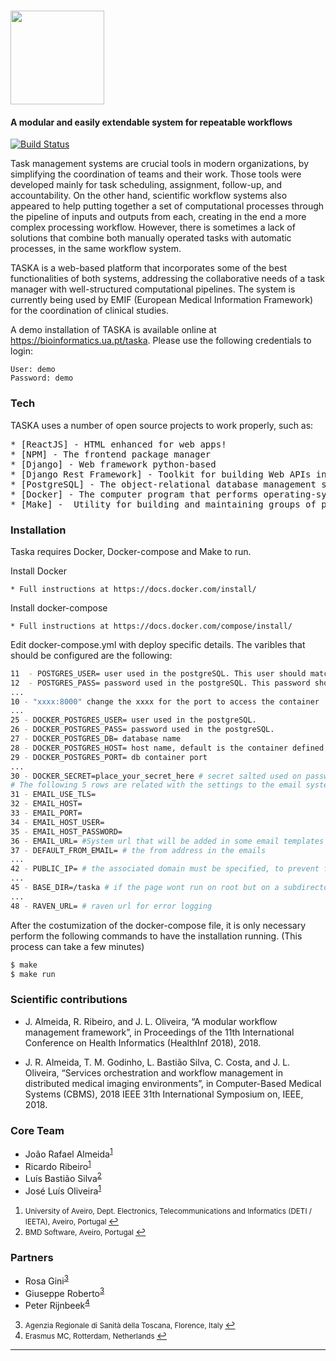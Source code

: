 # <img src="http://bioinformatics.ua.pt/wp-content/uploads/2017/10/Taska-icon.png" height="150"/>
#### A modular and easily extendable system for repeatable workflows


[![Build Status](https://travis-ci.org/joemccann/dillinger.svg?branch=master)](https://github.com/bioinformatics-ua/taska/tree/master)
 
Task management systems are crucial tools in modern organizations, by simplifying the coordination of teams and their work. Those tools were developed mainly for task scheduling, assignment, follow-up, and accountability. On the other hand, scientific workflow systems also appeared to help putting together a set of computational processes through the pipeline of inputs and outputs from each, creating in the end a more complex processing workflow. However, there is sometimes a lack of solutions that combine both manually operated tasks with automatic processes, in the same workflow system.

TASKA is a web-based platform that incorporates some of the best functionalities of both systems, addressing the collaborative needs of a task manager with well-structured computational pipelines.
The system is currently being used by EMIF (European Medical Information Framework) for the coordination of clinical studies.

A demo installation of TASKA is available online at https://bioinformatics.ua.pt/taska. Please use the following credentials to login:

```
User: demo
Password: demo
```

### Tech

TASKA uses a number of open source projects to work properly, such as:

<pre>
* [ReactJS] - HTML enhanced for web apps!
* [NPM] - The frontend package manager
* [Django] - Web framework python-based
* [Django Rest Framework] - Toolkit for building Web APIs in Django projects
* [PostgreSQL] - The object-relational database management system
* [Docker] - The computer program that performs operating-system-level virtualization
* [Make] -  Utility for building and maintaining groups of programs
</pre>

### Installation

Taska requires Docker, Docker-compose and Make to run.

Install Docker

```
* Full instructions at https://docs.docker.com/install/
```

Install docker-compose

```
* Full instructions at https://docs.docker.com/compose/install/
```

Edit docker-compose.yml with deploy specific details. The varibles that should be configured are the following:

```sh
11  - POSTGRES_USER= user used in the postgreSQL. This user should match wih the user used in row 23
12  - POSTGRES_PASS= password used in the postgreSQL. This password should match wih the user used in row 23
...
10 - "xxxx:8000" change the xxxx for the port to access the container
...      
25 - DOCKER_POSTGRES_USER= user used in the postgreSQL.
26 - DOCKER_POSTGRES_PASS= password used in the postgreSQL. 
27 - DOCKER_POSTGRES_DB= database name
28 - DOCKER_POSTGRES_HOST= host name, default is the container defined in the docker-compose file
29 - DOCKER_POSTGRES_PORT= db container port
...
30 - DOCKER_SECRET=place_your_secret_here # secret salted used on passwords
# The following 5 rows are related with the settings to the email system
31 - EMAIL_USE_TLS=
32 - EMAIL_HOST=
33 - EMAIL_PORT=
34 - EMAIL_HOST_USER=
35 - EMAIL_HOST_PASSWORD=
36 - EMAIL_URL= #System url that will be added in some email templates
37 - DEFAULT_FROM_EMAIL= # the from address in the emails
...
42 - PUBLIC_IP= # the associated domain must be specified, to prevent fake HTTP Host headers
...
45 - BASE_DIR=/taska # if the page wont run on root but on a subdirectory instead it must be specified here
...
48 - RAVEN_URL= # raven url for error logging
```
 
After the costumization of the docker-compose file, it is only necessary perform the following commands to have the installation running. (This process can take a few minutes)

```sh
$ make
$ make run
```

### Scientific contributions


* J. Almeida, R. Ribeiro, and J. L. Oliveira, “A modular workflow management framework”, in Proceedings of the 11th International Conference on Health Informatics (HealthInf 2018), 2018.

* J. R. Almeida, T. M. Godinho, L. Bastião Silva, C. Costa, and J. L. Oliveira, “Services orchestration and workflow management in distributed medical imaging environments”, in Computer-Based Medical Systems (CBMS), 2018 IEEE 31th International Symposium on, IEEE, 2018.


### Core Team
* João Rafael Almeida<sup id="a1">[1](#f1)</sup>
* Ricardo Ribeiro<sup id="a1">[1](#f1)</sup>
* Luís Bastião Silva<sup id="a2">[2](#f2)</sup>
* José Luís Oliveira<sup id="a1">[1](#f1)</sup>



 1. <small id="f1"> University of Aveiro, Dept. Electronics, Telecommunications and Informatics (DETI / IEETA), Aveiro, Portugal </small> [↩](#a1)
 2. <small id="f2"> BMD Software, Aveiro, Portugal  </small> [↩](#a2)

### Partners
* Rosa Gini<sup id="a3">[3](#f3)</sup>
* Giuseppe Roberto<sup id="a3">[3](#f3)</sup>
* Peter Rijnbeek<sup id="a4">[4](#f4)</sup>

3. <small id="f3"> Agenzia Regionale di Sanità della Toscana, Florence, Italy  </small> [↩](#a3)
4. <small id="f4"> Erasmus MC, Rotterdam, Netherlands  </small> [↩](#a4)

---
